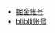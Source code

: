 - [掘金账号](https://juejin.cn/user/1187941831939197)
- [bliblli账号](https://space.bilibili.com/291701176/video)
